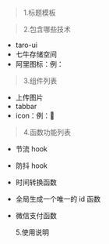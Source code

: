 <!--
 * @Author: 郑晶
 * @Date: 2020-08-26 11:32:53
 * @LastEditors: 郑晶
 * @LastEditTime: 2020-08-29 17:27:48
 * @Descripttion:
-->

##

> 1.标题模板

> 2.包含哪些技术

-   taro-ui
-   七牛存储空间
-   阿里图标：例：<IconFont className="icon" size={100} name="xingzhuang1" />

> 3.组件列表

-   上传图片
-   tabbar
-   icon：例：<Text class="iconfont">&#xe69d;</Text>

> 4.函数功能列表

-   节流 hook
-   防抖 hook
-   时间转换函数
-   全局生成一个唯一的 id 函数
-   微信支付函数

    5.使用说明
